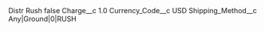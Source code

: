 <?xml version="1.0" encoding="UTF-8"?>
<CustomMetadata xmlns="http://soap.sforce.com/2006/04/metadata" xmlns:xsi="http://www.w3.org/2001/XMLSchema-instance" xmlns:xsd="http://www.w3.org/2001/XMLSchema">
    <label>Distr Rush</label>
    <protected>false</protected>
    <values>
        <field>Charge__c</field>
        <value xsi:type="xsd:double">1.0</value>
    </values>
    <values>
        <field>Currency_Code__c</field>
        <value xsi:type="xsd:string">USD</value>
    </values>
    <values>
        <field>Shipping_Method__c</field>
        <value xsi:type="xsd:string">Any|Ground|0|RUSH</value>
    </values>
</CustomMetadata>
